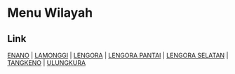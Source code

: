 # Menu Wilayah

## Link

[ENANO](https://github.com/gigit-pemilu/pemilu-2024-74-sulawesi-tenggara/tree/main/pileg-dpr/hitung-suara/sub/74-sulawesi-tenggara/sub/06-bombana/sub/16-kabaena-tengah/sub/2004-enano)
 | 
[LAMONGGI](https://github.com/gigit-pemilu/pemilu-2024-74-sulawesi-tenggara/tree/main/pileg-dpr/hitung-suara/sub/74-sulawesi-tenggara/sub/06-bombana/sub/16-kabaena-tengah/sub/2001-lamonggi)
 | 
[LENGORA](https://github.com/gigit-pemilu/pemilu-2024-74-sulawesi-tenggara/tree/main/pileg-dpr/hitung-suara/sub/74-sulawesi-tenggara/sub/06-bombana/sub/16-kabaena-tengah/sub/2003-lengora)
 | 
[LENGORA PANTAI](https://github.com/gigit-pemilu/pemilu-2024-74-sulawesi-tenggara/tree/main/pileg-dpr/hitung-suara/sub/74-sulawesi-tenggara/sub/06-bombana/sub/16-kabaena-tengah/sub/2007-lengora-pantai)
 | 
[LENGORA SELATAN](https://github.com/gigit-pemilu/pemilu-2024-74-sulawesi-tenggara/tree/main/pileg-dpr/hitung-suara/sub/74-sulawesi-tenggara/sub/06-bombana/sub/16-kabaena-tengah/sub/2006-lengora-selatan)
 | 
[TANGKENO](https://github.com/gigit-pemilu/pemilu-2024-74-sulawesi-tenggara/tree/main/pileg-dpr/hitung-suara/sub/74-sulawesi-tenggara/sub/06-bombana/sub/16-kabaena-tengah/sub/2002-tangkeno)
 | 
[ULUNGKURA](https://github.com/gigit-pemilu/pemilu-2024-74-sulawesi-tenggara/tree/main/pileg-dpr/hitung-suara/sub/74-sulawesi-tenggara/sub/06-bombana/sub/16-kabaena-tengah/sub/2005-ulungkura)

